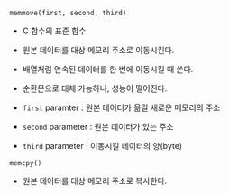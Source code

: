 `memmove(first, second, third)`
- C 함수의 표준 함수
- 원본 데이터를 대상 메모리 주소로 이동시킨다. 
- 배열처럼 연속된 데이터를 한 번에 이동시킬 때 쓴다.
- 순환문으로 대체 가능하나, 성능이 떨어진다.

- `first` paramter : 원본 데이터가 옮길 새로운 메모리의 주소
- `second` parameter : 원본 데이터가 있는 주소
- `third` parameter : 이동시킬 데이터의 양(byte)

`memcpy()`
- 원본 데이터를 대상 메모리 주소로 복사한다.